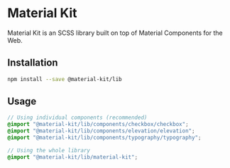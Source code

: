 # Material Kit

Material Kit is an SCSS library built on top of Material Components for the Web.

## Installation

```bash
npm install --save @material-kit/lib
```

## Usage

```scss
// Using individual components (recommended)
@import "@material-kit/lib/components/checkbox/checkbox";
@import "@material-kit/lib/components/elevation/elevation";
@import "@material-kit/lib/components/typography/typography";

// Using the whole library
@import "@material-kit/lib/material-kit";
```
